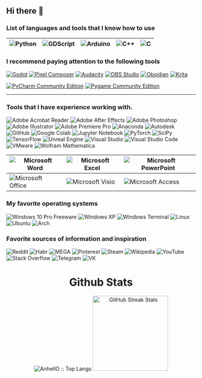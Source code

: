 ## Hi there 👋

### List of languages and tools that I know how to use
|![Python](https://img.shields.io/static/v1?style=for-the-badge&message=Python&color=3776AB&logo=Python&logoColor=FFFFFF&label=)|![GDScript](https://img.shields.io/badge/GDScript-ffffff?style=for-the-badge&color=74267b&link=https%3A%2F%2Fgdscript.com%2F)|![Arduino](https://img.shields.io/static/v1?style=for-the-badge&message=Arduino&color=00979D&logo=Arduino&logoColor=FFFFFF&label=)|![C++](https://img.shields.io/static/v1?style=for-the-badge&message=C%2B%2B&color=00599C&logo=C%2B%2B&logoColor=FFFFFF&label=) |![C](https://img.shields.io/static/v1?style=for-the-badge&message=C&color=222222&logo=C&logoColor=A8B9CC&label=) 
|---|---|---|---|---|

### I recommend paying attention to the following tools
[![Godot](https://img.shields.io/badge/Godot-478CBF?style=for-the-badge&logo=godot%20engine&logoColor=white)](https://godotengine.org)
[![Pixel Composer](https://img.shields.io/badge/Pixel_Composer-2d2d41?style=for-the-badge&logo=data%3Aimage%2Fpng%3Bbase64%2CiVBORw0KGgoAAAANSUhEUgAAAHIAAAByCAMAAAC4A3VPAAAAsVBMVEX%2F%2F%2F%2F%2FkWb%2FkWb%2FkWb%2FkWb%2FkWb%2FkWb%2FkWb%2FkWb%2FkWb%2FkWb%2FkWb%2FkWb%2FkWb%2FkWb%2BkWYnJzYoKDcoKDgpKTgpKTkrKzssLDwtLT0tLT4uLj8uLkAwMEEwMEIxMUM1Ljk%2BN0VCNDxLPUdQOz9YQ0pdQkJlSUxrSEV4T0h%2FVVCGVkuTXE6YYVWhY1GlZ1evalSybVm8cFe%2Fc1vKd1rMeV3XfV3Zf2DlhGDmhWLyi2Pzi2T%2FkWZ3sJ2OAAAAEHRSTlMAECAwQFBgcICgsMDQ4PDxTzB%2FBgAABLhJREFUaN7tm2t%2FmjAUh%2BOc1kvr6Kpb10mkNJMaKaMRKZ7v%2F8H2wqkk5EIi8GK%2FnZe98JBwLv9zCAidrDccT2%2BhFbubjoc9JNqnMbRs4088cQQAsNtuf7Vi2%2B0OAGBUAvamAIftym%2FRVtsDwPS8u71bgPdWgb7v%2B6t3gNsTcwKw9TuwLcDkSLwBePM7sTeAG4QQ6s1g53dkO5j1js763BXy%2Bei2d%2FDb78x%2Bwx1CfYCX7pAvAH10Awe%2FQzvADRpVnWf51Jgtqw40QlMxQh4fvAbt4VGMkyma8mlg2SjQ8zzvYcmnAxG5vPcat69LLXLutWBzHfLJa8WeNMiF9dUwUdrljxYa5FdLYJBoZEAR49PT1CAtiWGh1x7ZidkYMihMeidzQuI1TRljNMKVXyVmjbWxR5LSZRkRbqaGrMttkVhYBwu526kjJS2RVe8oIh2SMZZdh5T6Y6RCJuvjT9fMHamIgEiKZEHpVnJHJM4VAR5IkAnvAqkbMlY5BKsiE9HRmQsyUDshEZGsGsyFA5KqkamIDKoJJHJA5ppYwzwykSXD3BoZ6MJ7zSPXMuTGGrnWISmPlBcZayTVIVMOmcnLTLNIxiHZP4pMWtlYYuE%2BWEYk1kht%2BSX8VSMZMrZPBZlGuQkLkT3Mc8azQEbGR3nZfFJFUoeEh9XqLRCROVYlArvitVER46qLZQKzVGutVAFTaDYs8WqeGeaOQgRLPagIpYFU0mGYXiG3Mi1RiN08Jp7nYRIX14hKXNnbLGxZx3pexN1yQbHXOtLD0Xl3s40YC4WZyJw6L0w2lFISaOLdKCAaa%2FZwZiImTfeXRuZZiDWH9LxIA00vOqxJZE37j7xkuw1VWdgKMmTaAQBpHmma58jlzjVIbM5kYcNIWjt3lmxNWQbAmPRRG5F5jQrBp3hMS%2F%2BTR%2FbIOkWJ86B1oSmrLsgsoTTONMjY6F9WyIL%2BrVp4kyuQidmnbZBpqUziWIqk2kppjUwUQ4cSUiVHisAJmSgHHRdkbiyWNkhJ55iKSE3vEjggiaajIuYOLbFHMl3fSMzDmsIeGemGK8S4r%2BVEXBcZ6GYApEY6jqyR8qLAOCSrMVP4jxSQ0uHKKfSJYVBcekligZROIAPefTb1ClxdZKIbehJxDqFs9GyQBdaMdom54UsdEl6sXuQZSWvJwPqVZK1%2Be0iMb%2Fdyp%2BJVhMp5DjH2tcStRHPvuDhFTUzTvsRZ%2B1yUSBDL1yDva7NrFF5GCSFkkyq3LZAwGW5Xx%2BJUOedrEsk71ppTQIxYq%2FW09gvfEjQpToO10KEnqTG2kimGgBBCsGN%2FGded5zTYRdNmiTrk%2FBKEyuKbJdZ9%2B1yD%2FNbOQOSbBvnzvg3i%2FU%2FdEaPvbSC%2Fa081OZz4MdpCf3bL9380vLf3P3wROYZ34RTe42LemC0ehZN47zBGI9h3edpwDyM0AFh1R1wBDFAP4LU75CtAD6EJfHSH%2FIAJQuhzh8t8BfiMEEJTOHR0DPj5AFOEEEL9L7DvxINWe%2FjSPx7pHgLsOzgJ%2FLIHGJ7Oyg8BDq2fXN8eSkSEBjOAj7cWV%2Fry9gEwG3AfWkwAAGC%2Fa8X2AAAwET61QP3xrM1PO2bitx1%2FqYNRSzbolzB%2FAAyqb247nmDhAAAAAElFTkSuQmCC&logoColor=1e1e2c)](https://pixel-composer.com/)
[![Audacity](https://img.shields.io/static/v1?style=for-the-badge&message=Audacity&color=0000CC&logo=Audacity&logoColor=FFFFFF&label=)](https://github.com/audacity/audacity)
[![OBS Studio](https://img.shields.io/static/v1?style=for-the-badge&message=OBS+Studio&color=302E31&logo=OBS+Studio&logoColor=FFFFFF&label=)](https://obsproject.com/)
[![Obsidian](https://img.shields.io/static/v1?style=for-the-badge&message=Obsidian&color=483699&logo=Obsidian&logoColor=FFFFFF&label=)](https://obsidian.md/)
[![Krita](https://img.shields.io/badge/Krita-203759?style=for-the-badge&logo=krita&logoColor=EEF37B)](https://krita.org/en/)

[![PyCharm Community Edition](https://img.shields.io/static/v1?style=for-the-badge&message=PyCharm+Community+Edition&color=ff8819&logo=PyCharm&logoColor=000000&label=)](https://www.jetbrains.com/ru-ru/pycharm/download/other.html)
[![Pygame Community Edition](https://img.shields.io/badge/Pygame_Community_Edition-6807cf?style=for-the-badge&logo=python&logoColor=c2fc20)](https://pyga.me/)

---

### Tools that I have experience working with.
![Adobe Acrobat Reader](https://img.shields.io/static/v1?style=for-the-badge&message=Adobe+Acrobat+Reader&color=EC1C24&logo=Adobe+Acrobat+Reader&logoColor=FFFFFF&label=)
![Adobe After Effects](https://img.shields.io/static/v1?style=for-the-badge&message=Adobe+After+Effects&color=9999FF&logo=Adobe+After+Effects&logoColor=FFFFFF&label=)
![Adobe Photoshop](https://img.shields.io/static/v1?style=for-the-badge&message=Adobe+Photoshop&color=31A8FF&logo=Adobe+Photoshop&logoColor=FFFFFF&label=)
![Adobe Illustrator](https://img.shields.io/static/v1?style=for-the-badge&message=Adobe+Illustrator&color=222222&logo=Adobe+Illustrator&logoColor=FF9A00&label=)
![Adobe Premiere Pro](https://img.shields.io/static/v1?style=for-the-badge&message=Adobe+Premiere+Pro&color=9999FF&logo=Adobe+Premiere+Pro&logoColor=FFFFFF&label=)
![Anaconda](https://img.shields.io/static/v1?style=for-the-badge&message=Anaconda&color=44A833&logo=Anaconda&logoColor=FFFFFF&label=)
![Autodesk](https://img.shields.io/static/v1?style=for-the-badge&message=Autodesk&color=0696D7&logo=Autodesk&logoColor=FFFFFF&label=)
![GitHub](https://img.shields.io/static/v1?style=for-the-badge&message=GitHub&color=181717&logo=GitHub&logoColor=FFFFFF&label=)
![Google Colab](https://img.shields.io/static/v1?style=for-the-badge&message=Google+Colab&color=222222&logo=Google+Colab&logoColor=F9AB00&label=)
![Jupyter Notebook](https://img.shields.io/badge/jupyter-%23FA0F00.svg?style=for-the-badge&logo=jupyter&logoColor=white)
![PyTorch](https://img.shields.io/static/v1?style=for-the-badge&message=PyTorch&color=EE4C2C&logo=PyTorch&logoColor=FFFFFF&label=)
![SciPy](https://img.shields.io/static/v1?style=for-the-badge&message=SciPy&color=222222&logo=SciPy&logoColor=8CAAE6&label=)
![TensorFlow](https://img.shields.io/static/v1?style=for-the-badge&message=TensorFlow&color=FF6F00&logo=TensorFlow&logoColor=FFFFFF&label=)
![Unreal Engine](https://img.shields.io/static/v1?style=for-the-badge&message=Unreal+Engine&color=0E1128&logo=Unreal+Engine&logoColor=FFFFFF&label=)
![Visual Studio](https://img.shields.io/static/v1?style=for-the-badge&message=Visual+Studio&color=5C2D91&logo=Visual+Studio&logoColor=FFFFFF&label=)
![Visual Studio Code](https://img.shields.io/static/v1?style=for-the-badge&message=Visual+Studio+Code&color=007ACC&logo=Visual+Studio+Code&logoColor=FFFFFF&label=)
![VMware](https://img.shields.io/static/v1?style=for-the-badge&message=VMware&color=607078&logo=VMware&logoColor=FFFFFF&label=)
![Wolfram Mathematica](https://img.shields.io/static/v1?style=for-the-badge&message=Wolfram+Mathematica&color=DD1100&logo=Wolfram+Mathematica&logoColor=FFFFFF&label=)

|![Microsoft Word](https://img.shields.io/static/v1?style=for-the-badge&message=Microsoft+Word&color=2B579A&logo=Microsoft+Word&logoColor=FFFFFF&label=)|![Microsoft Excel](https://img.shields.io/static/v1?style=for-the-badge&message=Microsoft+Excel&color=217346&logo=Microsoft+Excel&logoColor=FFFFFF&label=)|![Microsoft PowerPoint](https://img.shields.io/static/v1?style=for-the-badge&message=Microsoft+PowerPoint&color=B7472A&logo=Microsoft+PowerPoint&logoColor=FFFFFF&label=)
|---|---|---|
|![Microsoft Office](https://img.shields.io/static/v1?style=for-the-badge&message=Microsoft+Office&color=D83B01&logo=Microsoft+Office&logoColor=FFFFFF&label=) |![Microsoft Visio](https://img.shields.io/static/v1?style=for-the-badge&message=Microsoft+Visio&color=3955A3&logo=Microsoft+Visio&logoColor=FFFFFF&label=) | ![Microsoft Access](https://img.shields.io/static/v1?style=for-the-badge&message=Microsoft+Access&color=A4373A&logo=Microsoft+Access&logoColor=FFFFFF&label=)|

### My favorite operating systems
![Windows 10 Pro Freeware](https://img.shields.io/static/v1?style=for-the-badge&message=Windows+10+Pro+Freeware&color=0078D6&logo=Windows&logoColor=FFFFFF&label=) 
![Windows XP](https://img.shields.io/static/v1?style=for-the-badge&message=Windows+XP&color=003399&logo=Windows+XP&logoColor=FFFFFF&label=)
![Windows Terminal](https://img.shields.io/static/v1?style=for-the-badge&message=Windows+Terminal&color=4D4D4D&logo=Windows+Terminal&logoColor=FFFFFF&label=)
![Linux](https://img.shields.io/static/v1?style=for-the-badge&message=Linux&color=222222&logo=Linux&logoColor=FCC624&label=)
![Ubuntu](https://img.shields.io/static/v1?style=for-the-badge&message=Ubuntu&color=E95420&logo=Ubuntu&logoColor=FFFFFF&label=)
![Arch](https://img.shields.io/badge/Arch_Linux-1793D1?style=for-the-badge&logo=arch-linux&logoColor=white)

### Favorite sources of information and inspiration
![Reddit](https://img.shields.io/static/v1?style=for-the-badge&message=Reddit&color=FF4500&logo=Reddit&logoColor=FFFFFF&label=)
![Habr](https://img.shields.io/static/v1?style=for-the-badge&message=Habr&color=65A3BE&logo=Habr&logoColor=FFFFFF&label=)
![MEGA](https://img.shields.io/static/v1?style=for-the-badge&message=MEGA&color=D9272E&logo=MEGA&logoColor=FFFFFF&label=)
![Pinterest](https://img.shields.io/static/v1?style=for-the-badge&message=Pinterest&color=BD081C&logo=Pinterest&logoColor=FFFFFF&label=)
![Steam](https://img.shields.io/static/v1?style=for-the-badge&message=Steam&color=000000&logo=Steam&logoColor=FFFFFF&label=)
![Wikipedia](https://img.shields.io/static/v1?style=for-the-badge&message=Wikipedia&color=000000&logo=Wikipedia&logoColor=FFFFFF&label=)
![YouTube](https://img.shields.io/static/v1?style=for-the-badge&message=YouTube&color=FF0000&logo=YouTube&logoColor=FFFFFF&label=)
![Stack Overflow](https://img.shields.io/static/v1?style=for-the-badge&message=Stack+Overflow&color=F58025&logo=Stack+Overflow&logoColor=FFFFFF&label=)
![Telegram](https://img.shields.io/static/v1?style=for-the-badge&message=Telegram&color=26A5E4&logo=Telegram&logoColor=FFFFFF&label=)
![VK](https://img.shields.io/static/v1?style=for-the-badge&message=VK&color=0077FF&logo=VK&logoColor=FFFFFF&label=)





<div>
    <div align=center>
        <h1>Github Stats</h1>
        <img src="https://github-readme-stats.vercel.app/api/top-langs/?username=XORandom&langs_count=20&title_color=6FDA44&text_color=FFFFFF&&theme=dark&layout=compact" alt="AnhellO :: Top Langs" />
        <img src="https://github-readme-streak-stats.herokuapp.com/?user=XORandom&theme=dark&date_format=j%20M%5B%20Y%5D&currStreakLabel=6FDA44&fire=6FDA44&ring=6FDA44" alt="GitHub Streak Stats" height="200" />
    </div>
</div>

<div align='center'><a href='https://www.websitecounterfree.com'><img src='https://www.websitecounterfree.com/c.php?d=5&id=38247&s=36' border='0' alt=''></a><br / ><small><a href='https://www.websitecounterfree.com' title=" "></a></small></div>
